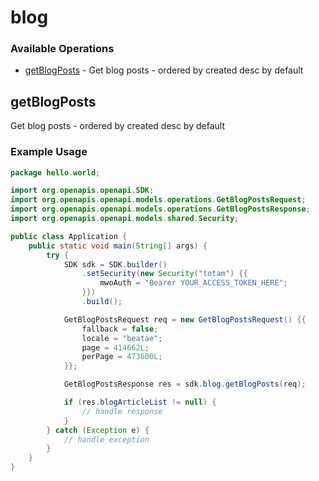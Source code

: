 # blog

### Available Operations

* [getBlogPosts](#getblogposts) - Get blog posts - ordered by created desc by default

## getBlogPosts

Get blog posts - ordered by created desc by default

### Example Usage

```java
package hello.world;

import org.openapis.openapi.SDK;
import org.openapis.openapi.models.operations.GetBlogPostsRequest;
import org.openapis.openapi.models.operations.GetBlogPostsResponse;
import org.openapis.openapi.models.shared.Security;

public class Application {
    public static void main(String[] args) {
        try {
            SDK sdk = SDK.builder()
                .setSecurity(new Security("totam") {{
                    mwoAuth = "Bearer YOUR_ACCESS_TOKEN_HERE";
                }})
                .build();

            GetBlogPostsRequest req = new GetBlogPostsRequest() {{
                fallback = false;
                locale = "beatae";
                page = 414662L;
                perPage = 473600L;
            }};            

            GetBlogPostsResponse res = sdk.blog.getBlogPosts(req);

            if (res.blogArticleList != null) {
                // handle response
            }
        } catch (Exception e) {
            // handle exception
        }
    }
}
```
